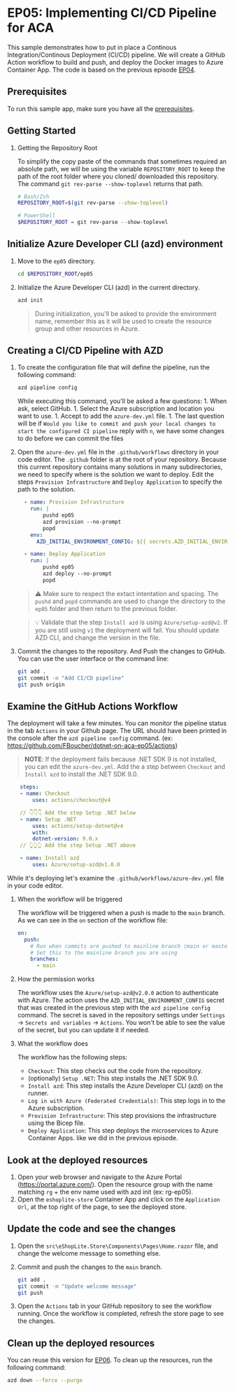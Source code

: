 # EP05: Implementing CI/CD Pipeline for ACA

This sample demonstrates how to put in place a Continous Integration/Continous Deployment (CI/CD) pipeline. We will create a GitHub Action workflow to build and push, and deploy the Docker images to Azure Container App. The code is based on the previous episode [EP04](../ep04/README.md).

## Prerequisites

To run this sample app, make sure you have all the [prerequisites](../README.md#prerequisites).

## Getting Started

1. Getting the Repository Root

	To simplify the copy paste of the commands that sometimes required an absolute path, we will be using the variable `REPOSITORY_ROOT` to keep the path of the root folder where you cloned/ downloaded this repository. The command `git rev-parse --show-toplevel` returns that path.

	```bash
	# Bash/Zsh
	REPOSITORY_ROOT=$(git rev-parse --show-toplevel)
	```

	```powershell
	# PowerShell
	$REPOSITORY_ROOT = git rev-parse --show-toplevel
	```


## Initialize Azure Developer CLI (azd) environment

1. Move to the `ep05` directory.

    ```bash
    cd $REPOSITORY_ROOT/ep05
    ```

1. Initialize the Azure Developer CLI (azd) in the current directory.

    ```bash
    azd init
    ```

   > During initialization, you'll be asked to provide the environment name, remember this as it will be used to create the resource group and other resources in Azure.

## Creating a CI/CD Pipeline with AZD

1. To create the configuration file that will define the pipeline, run the following command:
    ```bash
    azd pipeline config
    ```

   While executing this command, you'll be asked a few questions:
       1. When ask, select GitHub. 
       1. Select the Azure subscription and location you want to use.
       1. Accept to add the `azure-dev.yml` file.
       1. The last question will be if `Would you like to commit and push your local changes to start the configured CI pipeline` reply with `n`, we have some changes to do before we can commit the files


1. Open the `azure-dev.yml` file in the `.github/workflows` directory in your code editor. The `.github` folder is at the root of your repository. Because this current repository contains many solutions in many subdirectories, we need to specify where is the solution we want to deploy. Edit the steps `Provision Infrastructure` and `Deploy Application` to specify the path to the solution. 

    ```yaml
      - name: Provision Infrastructure
        run: |
            pushd ep05
            azd provision --no-prompt
            popd
        env:
          AZD_INITIAL_ENVIRONMENT_CONFIG: ${{ secrets.AZD_INITIAL_ENVIRONMENT_CONFIG }}

      - name: Deploy Application
        run: |
            pushd ep05
            azd deploy --no-prompt
            popd
    ```

    > ⚠️ Make sure to respect the extact intentation and spacing. The `pushd` and `popd` commands are used to change the directory to the `ep05` folder and then return to the previous folder.

    > 💡 Validate that the step `Install azd` is using `Azure/setup-azd@v2`. If you are still using `v1` the deployment will fail. You should update AZD CLI, and change the version in the file.

1. Commit the changes to the repository. And Push the changes to GitHub. You can use the user interface or the command line: 

    ```bash
    git add .
    git commit -m "Add CI/CD pipeline"
    git push origin
    ```

## Examine the GitHub Actions Workflow

The deployment will take a few minutes. You can monitor the pipeline status in the tab `Actions` in your Github page. The URL should have been printed in the console after the `azd pipeline config` command. (ex: https://github.com/FBoucher/dotnet-on-aca-ep05/actions) 

> **NOTE**: If the deployment fails because .NET SDK 9 is not installed, you can edit the `azure-dev.yml`. Add the a step between `Checkout` and `Install azd` to install the .NET SDK 9.0.
```yaml
    steps:
    - name: Checkout
        uses: actions/checkout@v4

    // 👇👇👇 Add the step Setup .NET below
    - name: Setup .NET
        uses: actions/setup-dotnet@v4
        with:
        dotnet-version: 9.0.x
    // 👆👆👆 Add the step Setup .NET above

    - name: Install azd
        uses: Azure/setup-azd@v1.0.0
```


While it's deploying let's examine the `.github/workflows/azure-dev.yml` file in your code editor.

1. When the workflow will be triggered

    The workflow will be triggered when a push is made to the `main` branch. As we can see in the `on` section of the workflow file:

    ```yaml
    on:
      push:
        # Run when commits are pushed to mainline branch (main or master)
        # Set this to the mainline branch you are using
        branches:
          - main
    ```

2. How the permission works

    The workflow uses the `Azure/setup-azd@v2.0.0` action to authenticate with Azure. The action uses the `AZD_INITIAL_ENVIRONMENT_CONFIG` secret that was created in the previous step with the `azd pipeline config` command.
    The secret is saved in the repository settings under `Settings` -> `Secrets and variables` -> `Actions`. You won't be able to see the value of the secret, but you can update it if needed.

3. What the workflow does

    The workflow has the following steps:

    - `Checkout`: This step checks out the code from the repository.
    - (optionally) `Setup .NET`: This step installs the .NET SDK 9.0.
    - `Install azd`: This step installs the Azure Developer CLI (azd) on the runner.
    - `Log in with Azure (Federated Credentials)`: This step logs in to the Azure subscription.
    - `Provision Infrastructure`: This step provisions the infrastructure using the Bicep file.
    - `Deploy Application`: This step deploys the microservices to Azure Container Apps. like we did in the previous episode.


## Look at the deployed resources
1. Open your web browser and navigate to the Azure Portal (https://portal.azure.com/). Open the resource group with the name matching `rg` + the env name used with azd init (ex: rg-ep05). 
1. Open the `eshoplite-store` Container App and click on the `Application Url`, at the top right of the page, to see the deployed store.

## Update the code and see the changes

1. Open the `src\eShopLite.Store\Components\Pages\Home.razor` file, and change the welcome message to something else.
1. Commit and push the changes to the `main` branch.

    ```bash
    git add .
    git commit -m "Update welcome message"
    git push
    ```

1. Open the `Actions` tab in your GitHub repository to see the workflow running. Once the workflow is completed, refresh the store page to see the changes.

## Clean up the deployed resources

You can reuse this version for [EP06](../ep06/README.md). To clean up the resources, run the following command:

```bash
azd down --force --purge
```
